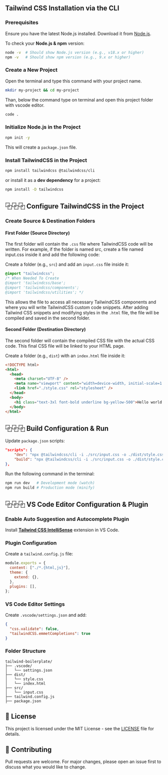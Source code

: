 ## Tailwind CSS Installation via the CLI

### Prerequisites

Ensure you have the latest Node.js installed. Download it from [Node.js](https://nodejs.org/).

To check your **Node.js & npm** version:

```bash
node -v  # Should show Node.js version (e.g., v18.x or higher)
npm -v   # Should show npm version (e.g., 9.x or higher)
```

### Create a New Project

Open the terminal and type this command with your project name.

```bash
mkdir my-project && cd my-project
```

Than, below the command type on terminal and open this project folder with vscode editor.

```bash
code .
```

### Initialize Node.js in the Project

```bash
npm init -y
```

This will create a `package.json` file.

### Install TailwindCSS in the Project

```bash
npm install tailwindcss @tailwindcss/cli
```

or install it as a **dev dependency** for a project:

```bash
npm install -D tailwindcss
```

## ⿻⿻⿻ Configure TailwindCSS in the Project

### Create Source & Destination Folders

#### First Folder (Source Directory)

The first folder will contain the `.css` file where TailwindCSS code will be written. For example, if the folder is named src, create a file named input.css inside it and add the following code:

Create a folder (e.g., `src`) and add an `input.css` file inside it:

```css
@import "tailwindcss";
/* When Needed To Create
@import 'tailwindcss/base';
@import 'tailwindcss/components';
@import 'tailwindcss/utilities'; */
```

This allows the file to access all necessary TailwindCSS components and where you will write TailwindCSS custom code snippets. After adding Tailwind CSS snippets and modifying styles in the `.html` file, the file will be compiled and saved in the second folder.

#### Second Folder (Destination Directory)

The second folder will contain the compiled CSS file with the actual CSS code. This final CSS file will be linked to your HTML page.

Create a folder (e.g., `dist`) with an `index.html` file inside it:

```html
<!DOCTYPE html>
<html>
  <head>
    <meta charset="UTF-8" />
    <meta name="viewport" content="width=device-width, initial-scale=1.0" />
    <link href="./style.css" rel="stylesheet" />
  </head>
  <body>
    <h1 class="text-3xl font-bold underline bg-yellow-500">Hello world!</h1>
  </body>
</html>
```

## ⿻⿻⿻ Build Configuration & Run

Update `package.json` scripts:

```json
"scripts": {
    "dev": "npx @tailwindcss/cli -i ./src/input.css -o ./dist/style.css --watch",
    "build": "npx @tailwindcss/cli -i ./src/input.css -o ./dist/style.css --minify"
},
```

Run the following command in the terminal:

```bash
npm run dev   # Development mode (watch)
npm run build # Production mode (minify)
```

## ⿻⿻⿻ VS Code Editor Configuration & Plugin

### Enable Auto Suggestion and Autocomplete Plugin

Install **[Tailwind CSS IntelliSense](https://marketplace.visualstudio.com/items?itemName=bradlc.vscode-tailwindcss)** extension in VS Code.

### Plugin Configuration

Create a `tailwind.config.js` file:

```js
module.exports = {
  content: ["./*.{html,js}"],
  theme: {
    extend: {},
  },
  plugins: [],
};
```

### VS Code Editor Settings

Create `.vscode/settings.json` and add:

```json
{
  "css.validate": false,
  "tailwindCSS.emmetCompletions": true
}
```

### Folder Structure

```
tailwind-boilerplate/
├── .vscode/
│   └── settings.json
├── dist/
│   └── style.css
│   └── index.html
├── src/
│   └── input.css
├── tailwind.config.js
├── package.json
```

## **📄 License**

This project is licensed under the MIT License - see the [LICENSE](LICENSE) file for details.

## **🤝 Contributing**

Pull requests are welcome. For major changes, please open an issue first to discuss what you would like to change.
